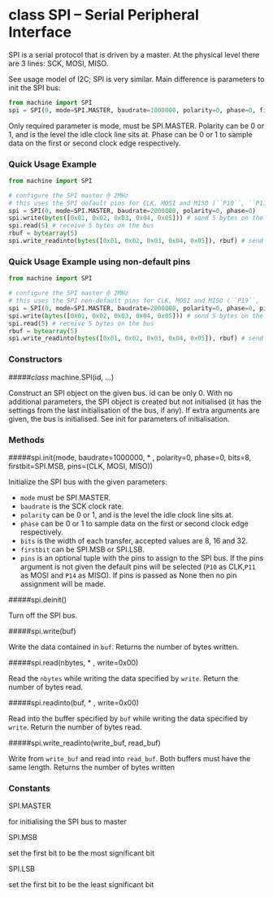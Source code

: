 # class SPI – Serial Peripheral Interface

SPI is a serial protocol that is driven by a master. At the physical level there are 3 lines: SCK, MOSI, MISO.

See usage model of I2C; SPI is very similar. Main difference is parameters to init the SPI bus:

```python
from machine import SPI
spi = SPI(0, mode=SPI.MASTER, baudrate=1000000, polarity=0, phase=0, firstbit=SPI.MSB)
```

Only required parameter is mode, must be <constant>SPI.MASTER</constant>. Polarity can be 0 or 1, and is the level the idle clock line sits at. Phase can be 0 or 1 to sample data on the first or second clock edge respectively.

### Quick Usage Example

```python
from machine import SPI

# configure the SPI master @ 2MHz
# this uses the SPI default pins for CLK, MOSI and MISO (``P10``, ``P11`` and ``P14``)
spi = SPI(0, mode=SPI.MASTER, baudrate=2000000, polarity=0, phase=0)
spi.write(bytes([0x01, 0x02, 0x03, 0x04, 0x05])) # send 5 bytes on the bus
spi.read(5) # receive 5 bytes on the bus
rbuf = bytearray(5)
spi.write_readinto(bytes([0x01, 0x02, 0x03, 0x04, 0x05]), rbuf) # send a receive 5 bytes
```

### Quick Usage Example using non-default pins

```python
from machine import SPI

# configure the SPI master @ 2MHz
# this uses the SPI non-default pins for CLK, MOSI and MISO (``P19``, ``P20`` and ``P21``)
spi = SPI(0, mode=SPI.MASTER, baudrate=2000000, polarity=0, phase=0, pins=('P19','P20','P21'))
spi.write(bytes([0x01, 0x02, 0x03, 0x04, 0x05])) # send 5 bytes on the bus
spi.read(5) # receive 5 bytes on the bus
rbuf = bytearray(5)
spi.write_readinto(bytes([0x01, 0x02, 0x03, 0x04, 0x05]), rbuf) # send a receive 5 bytes
```



### Constructors

#####<class><i>class</i> machine.SPI(id, ...)</class>

Construct an SPI object on the given bus. id can be only 0. With no additional parameters, the SPI object is created but not initialised (it has the settings from the last initialisation of the bus, if any). If extra arguments are given, the bus is initialised. See init for parameters of initialisation.

### Methods

#####<function>spi.init(mode, baudrate=1000000, * , polarity=0, phase=0, bits=8, firstbit=SPI.MSB, pins=(CLK, MOSI, MISO))</function>

Initialize the SPI bus with the given parameters:

- ``mode`` must be <constant>SPI.MASTER</constant>.
- ``baudrate`` is the SCK clock rate.
- ``polarity`` can be 0 or 1, and is the level the idle clock line sits at.
- ``phase`` can be 0 or 1 to sample data on the first or second clock edge respectively.
- ``bits`` is the width of each transfer, accepted values are 8, 16 and 32.
- ``firstbit`` can be <constant>SPI.MSB</constant> or <constant>SPI.LSB</constant>.
- ``pins`` is an optional tuple with the pins to assign to the SPI bus. If the pins argument is not given the default pins will be selected (`P10` as CLK,`P11` as MOSI and `P14` as MISO). If pins is passed as None then no pin assignment will be made.

#####<function>spi.deinit()</function>

Turn off the SPI bus.

#####<function>spi.write(buf)</function>

Write the data contained in ``buf``. Returns the number of bytes written.

#####<function>spi.read(nbytes, * , write=0x00)</function>

Read the ``nbytes`` while writing the data specified by ``write``. Return the number of bytes read.

#####<function>spi.readinto(buf, * , write=0x00)</function>

Read into the buffer specified by ``buf`` while writing the data specified by ``write``. Return the number of bytes read.

#####<function>spi.write_readinto(write_buf, read_buf)</function>

Write from ``write_buf`` and read into ``read_buf``. Both buffers must have the same length. Returns the number of bytes written

### Constants

<constant>SPI.MASTER</constant>

for initialising the SPI bus to master

<constant>SPI.MSB</constant>

set the first bit to be the most significant bit

<constant>SPI.LSB</constant>

set the first bit to be the least significant bit
